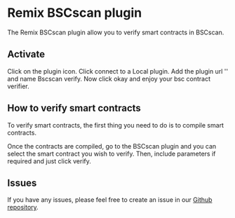 # Remix BSCscan plugin

The Remix BSCscan plugin allow you to verify smart contracts in BSCscan. 

## Activate

Click on the plugin icon.
Click connect to a Local plugin.
Add the plugin url '' and name Bscscan verify.
Now click okay and enjoy your bsc contract verifier.

## How to verify smart contracts

To verify smart contracts, the first thing you need to do is to compile smart contracts.

Once the contracts are compiled, go to the BSCscan plugin and you can select the smart contract you wish to verify. Then, include parameters if required and just click verify.

## Issues

If you have any issues, please feel free to create an issue in our [Github repository](https://github.com/blackluv/remix-bscscan-plugins/issues).